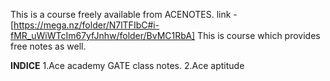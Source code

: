 This is a course freely available from ACENOTES.
link - [https://mega.nz/folder/N7lTFIbC#i-fMR_uWiWTcIm67yfJnhw/folder/BvMC1RbA]
This is course which provides free notes as well.

**INDICE**
1.Ace academy GATE class notes.
2.Ace aptitude

